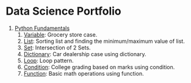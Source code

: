 # Data Science Portfolio

1. [Python Fundamentals](Python%20Fundamentals)
   1. [Variable](Python%20Fundamentals/variable%20-%20Grocery%20Store.ipynb): Grocery store case.
   2. [List](Python%20Fundamentals/list%20-%20Sorting.ipynb): Sorting list and finding the minimum/maximum value of list.
   3. [Set](Python%20Fundamentals/set%20-%20Intersection.ipynb): Intersection of 2 Sets.
   4. [Dictionary](Python%20Fundamentals/dictionary%20-%20Car%20Dealership.ipynb): Car dealership case using dictionary.
   5. [Loop](Python%20Fundamentals/loop%20-%20Patterns.ipynb): Loop pattern.
   6. [Condition](Python%20Fundamentals/condition%20-%20Grade.ipynb): College grading based on marks using condition.
   7. [Function](Python%20Fundamentals/function%20-%20Basic%20Math%20Operations.ipynb): Basic math operations using function.
